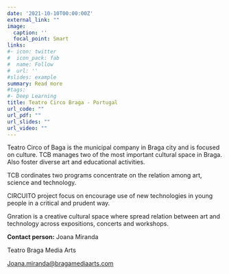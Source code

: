 ```yaml
---
date: '2021-10-10T00:00:00Z'
external_link: ""
image:
  caption: ''
  focal_point: Smart
links:
#- icon: twitter
#  icon_pack: fab
#  name: Follow
#  url: ''
#slides: example
summary: Read more
#tags:
#- Deep Learning
title: Teatro Circo Braga - Portugal
url_code: ""
url_pdf: ""
url_slides: ""
url_video: ""
---
```

Teatro Circo of Baga is the municipal company in Braga city and is focused on culture.
TCB manages two of the most important cultural space in Braga. Also foster diverse art and educational activities.

TCB cordinates two programs concentrate on the relation among art, science and technology.

CIRCUITO project focus on encourage use of new technologies in young people in a critical and prudent way.

Gnration is a creative cultural space where spread relation between art and technology across expositions, concerts and workshops.

**Contact person:**
Joana Miranda

Teatro Braga Media Arts

Joana.miranda@bragamediaarts.com 
